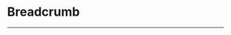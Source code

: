 <!--
 * @Description: In User Settings Edit
 * @Author: your name
 * @Date: 2019-10-17 14:47:21
 * @LastEditTime: 2019-10-17 14:47:21
 * @LastEditors: your name
 -->
# Breadcrumb
---